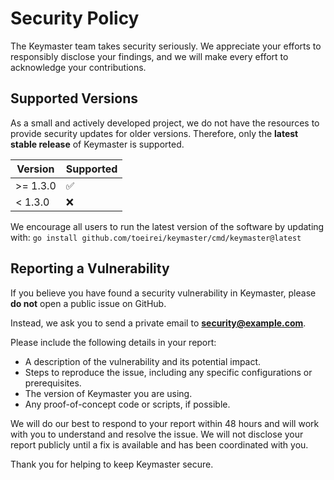 # Security Policy

The Keymaster team takes security seriously. We appreciate your efforts to responsibly disclose your findings, and we will make every effort to acknowledge your contributions.

## Supported Versions

As a small and actively developed project, we do not have the resources to provide security updates for older versions. Therefore, only the **latest stable release** of Keymaster is supported.

| Version  | Supported          |
| -------- | ------------------ |
| >= 1.3.0 | :white_check_mark: |
| < 1.3.0  | :x:                |

We encourage all users to run the latest version of the software by updating with:
`go install github.com/toeirei/keymaster/cmd/keymaster@latest`

## Reporting a Vulnerability

If you believe you have found a security vulnerability in Keymaster, please **do not** open a public issue on GitHub.

Instead, we ask you to send a private email to **security@example.com**.

Please include the following details in your report:

- A description of the vulnerability and its potential impact.
- Steps to reproduce the issue, including any specific configurations or prerequisites.
- The version of Keymaster you are using.
- Any proof-of-concept code or scripts, if possible.

We will do our best to respond to your report within 48 hours and will work with you to understand and resolve the issue. We will not disclose your report publicly until a fix is available and has been coordinated with you.

Thank you for helping to keep Keymaster secure.